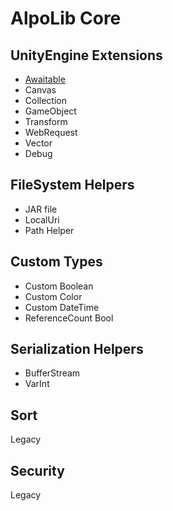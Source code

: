 # AlpoLib Core

## UnityEngine Extensions
  - [Awaitable](https://github.com/pumperer/AlpoLib-Core/blob/main/Runtime/Extensions/AwaitableExtensions.cs)
  - Canvas
  - Collection
  - GameObject
  - Transform
  - WebRequest
  - Vector
  - Debug

## FileSystem Helpers
  - JAR file
  - LocalUri
  - Path Helper

## Custom Types
  - Custom Boolean
  - Custom Color
  - Custom DateTime
  - ReferenceCount Bool

## Serialization Helpers
  - BufferStream
  - VarInt

## Sort
Legacy

## Security
Legacy
 
